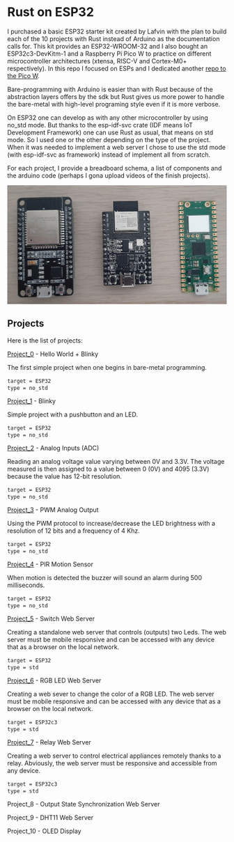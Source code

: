 # Rust on ESP32

I purchased a basic ESP32 starter kit created by Lafvin with the plan to build each of the 10 projects with Rust instead of Arduino as the documentation calls for. This kit provides an ESP32-WROOM-32 and I also bought an ESP32c3-DevKitm-1 and a Raspberry Pi Pico W to practice on different microcontroller architectures (xtensa, RISC-V and Cortex-M0+ respectively). In this repo I focused on ESPs and I dedicated another [repo to the Pico W](https://github.com/m1ckc3b/rust-on-picoW).


Bare-programming with Arduino is easier than with Rust because of the abstraction layers offers by the sdk but Rust gives us more power to handle the bare-metal with high-level programing style even if it is more verbose.

On ESP32 one can develop as with any other microcontroller by using no_std mode. But thanks to the esp-idf-svc crate (IDF means IoT Development Framework) one can use Rust as usual, that means on std mode. So I used one or the other depending on the type of the project. When it was needed to implement a web server I chose to use the std mode (with esp-idf-svc as framework) instead of implement all from scratch. 

For each project, I provide a breadboard schema, a list of components and the arduino code (perhaps I gona upload videos of the finish projects).

<img src="./microcontrollers.jpg" alt="ESP32 ESP32c3 and Raspberry pi Pico W" width="600" />

## Projects

Here is the list of projects:

[Project_0](./project_0/) - Hello World + Blinky

The first simple project when one begins in bare-metal programming.

```
target = ESP32
type = no_std
```

[Project_1](./project_1/) - Blinky

Simple project with a pushbutton and an LED.

```
target = ESP32
type = no_std
```

[Project_2](./project_2/) - Analog Inputs (ADC)

Reading an analog voltage value varying between 0V and 3.3V. The voltage measured is then assigned to a value between 0 (0V) and 4095 (3.3V) because the value has 12-bit resolution.

```
target = ESP32
type = no_std
```


[Project_3](./project_3/) - PWM Analog Output

Using the PWM protocol to increase/decrease the LED brightness with a resolution of 12 bits and a frequency of 4 Khz.

```
target = ESP32
type = no_std
```


[Project_4](./project_4/) - PIR Motion Sensor

When motion is detected the buzzer will sound an alarm during 500 milliseconds.

```
target = ESP32
type = no_std
```


[Project_5](./project_5/) - Switch Web Server

Creating a standalone web server that controls (outputs) two Leds. The web server must be mobile responsive and can be accessed with any device that as a browser on the local network.

```
target = ESP32
type = std
```

[Project_6](./project_6/) - RGB LED Web Server

Creating a web sever to change the color of a RGB LED. The web server must be mobile responsive and can be accessed with any device that as a browser on the local network.

```
target = ESP32c3
type = std
```

[Project_7](./project_7/) - Relay Web Server

Creating a web server to control electrical appliances remotely thanks to a relay. Abviously, the web server must be responsive and accessible from any device.

```
target = ESP32c3
type = std
```

Project_8 - Output State Synchronization Web Server

Project_9 - DHT11 Web Server

Project_10 - OLED Display



